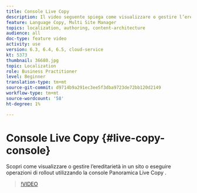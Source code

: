 ```yaml
---
title: Console Live Copy
description: Il video seguente spiega come visualizzare o gestire l’ereditarietà in un sito o eseguire operazioni di rollout utilizzando la console Panoramica Live Copy .
feature: Language Copy, Multi Site Manager
topics: localization, authoring, content-architecture
audience: all
doc-type: feature video
activity: use
version: 6.3, 6.4, 6.5, cloud-service
kt: 5373
thumbnail: 36680.jpg
topic: Localization
role: Business Practitioner
level: Beginner
translation-type: tm+mt
source-git-commit: d9714b9a291ec3ee5f3dba9723de72bb120d2149
workflow-type: tm+mt
source-wordcount: '58'
ht-degree: 1%

---
```



# Console Live Copy {#live-copy-console}

Scopri come visualizzare o gestire l’ereditarietà in un sito o eseguire operazioni di rollout utilizzando la console Panoramica Live Copy .

>[!VIDEO](https://video.tv.adobe.com/v/36680?quality=12&learn=on)
